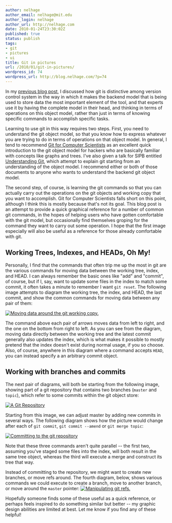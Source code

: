 ```yaml
---
author: nelhage
author_email: nelhage@mit.edu
author_login: nelhage
author_url: http://nelhage.com
date: 2010-01-24T23:30:02Z
published: true
status: publish
tags:
- git
- pictures
- ui
title: Git in pictures
url: /2010/01/git-in-pictures/
wordpress_id: 74
wordpress_url: http://blog.nelhage.com/?p=74
---
```


In my [previous blog post][git-post], I discussed how git is distinctive among version control system in the way in which it makes the backend model that is being used to store data the most important element of the tool, and that experts use it by having the complete model in their head, and thinking in terms of operations on this object model, rather than just in terms of knowing specific commands to accomplish specific tasks.

Learning to use git in this way requires two steps. First, you need to understand the git object model, so that you know how to express whatever you are trying to do in terms of operations on that object model. In general, I tend to recommend [Git for Computer Scientists][git-cs] as an excellent quick introduction to the git object model for hackers who are basically familiar with concepts like graphs and trees. I've also given a talk for SIPB entitled [Understanding Git](http://cluedumps.mit.edu/wiki/2009/09-29), which attempt to explain git starting from an understanding of the object model. I recommend either or both of those documents to anyone who wants to understand the backend git object model.

The second step, of course, is learning the git commands so that you can actually carry out the operations on the git objects and working copy that you want to accomplish. Git for Computer Scientists falls short on this point, although I think this is mostly because that's not its goal. This blog post is an attempt to provide a quick graphical reference for a number of common git commands, in the hopes of helping users who have gotten comfortable with the git model, but occasionally find themselves groping for the command they want to carry out some operation. I hope that the first image especially will also be useful as a reference for those already comfortable with git.

## Working Trees, Indexes, and HEADs, Oh My!

Personally, I find that the commands that often trip me up the most in git are the various commands for moving data between the working tree, index, and HEAD. I can always remember the basic ones like "add" and "commit", of course, but if I, say, want to update some files in the index to match some commit, it often takes a minute to remember I want `git reset`. The following image attempts to diagram the working tree, the index, and HEAD, the last commit, and show the common commands for moving data between any pair of them:

<a href="/images/posts/2010/01/index-3.png"><img src="/images/posts/2010/01/index-3.png" alt="Moving data around the git working copy." title="Git Index" class="aligncenter size-full wp-image-77" /></a>

The command above each pair of arrows moves data from left to right, and the one on the bottom from right to left. As you can see from the diagram, moving data directly between the working tree and the latest commit generally also updates the index, which is what makes it possible to mostly pretend that the index doesn't exist during normal usage, if you so choose. Also, of course, anywhere in this diagram where a command accepts `HEAD`, you can instead specify a an arbitrary commit object.

## Working with branches and commits

The next pair of diagrams, will both be starting from the following image, showing part of a git repository that contains two branches (`master` and `topic`), which refer to some commits within the git object store:

<a href="/images/posts/2010/01/base.png"><img src="/images/posts/2010/01/base.png" alt="A Git Repository" title="base" class="aligncenter size-full wp-image-80" /></a>

Starting from this image, we can adjust master by adding new commits in several ways. The following diagram shows how the picture would change after each of `git commit`, `git commit --amend` or `git merge topic`:

<a href="/images/posts/2010/01/creating.png"><img src="/images/posts/2010/01/creating.png" alt="Committing to the git repository" title="Committing" class="aligncenter size-full wp-image-81" /></a>

Note that these three commands aren't quite parallel -- the first two, assuming you've staged some files into the index, will both result in the same tree object, whereas the third will execute a merge and construct its tree that way.

Instead of committing to the repository, we might want to create new branches, or move refs around. The fourth diagram, below, shows various commands we could execute to create a branch, move to another branch, or move around the `master` pointer:
<a href="/images/posts/2010/01/branching.png"><img src="/images/posts/2010/01/branching.png" alt="Manipulating git refs." title="Branching"  class="aligncenter size-full wp-image-83" /></a>

Hopefully someone finds some of these useful as a quick reference, or perhaps feels inspired to do something similar but better -- my graphic design abilities are limited at best. Let me know if you find any of these helpful!

[git-post]: /2010/01/on-git-and-usability
[git-cs]: http://eagain.net/articles/git-for-computer-scientists/
[slides]: http://web.mit.edu/nelhage/Public/git-slides-2009.pdf
